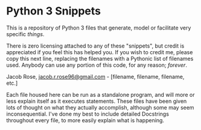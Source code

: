 # Python 3 Snippets
This is a repository of Python 3 files that generate, model or facilitate very specific *things*.

There is zero licensing attached to any of these "snippets", but credit is appreciated if you feel this has helped you.
If you wish to credit me, please copy this next line, replacing the filenames with a Pythonic list of filenames used.
Anybody can use any portion of this code, for any reason; *forever*. 

Jacob Rose, jacob.r.rose96@gmail.com - [filename, filename, filename, etc.]

Each file housed here can be run as a standalone program, and will more or less explain itself as it executes statements.
These files have been given lots of thought on what they actually accomplish, although some may seem inconsequential.
I've done my best to include detailed Docstrings throughout every file, to more easily explain what is happening.

